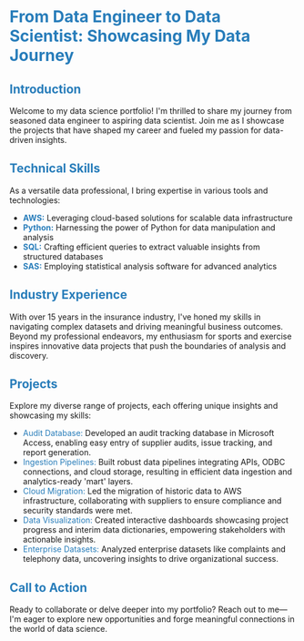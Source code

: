 # <span style="color: #287dba">From Data Engineer to Data Scientist: Showcasing My Data Journey</span>

## <span style="color: #287dba">Introduction</span>
Welcome to my data science portfolio! I'm thrilled to share my journey from seasoned data engineer to aspiring data scientist. Join me as I showcase the projects that have shaped my career and fueled my passion for data-driven insights.

## <span style="color: #287dba">Technical Skills</span>
As a versatile data professional, I bring expertise in various tools and technologies:
- <span style="color: #287dba">**AWS:**</span> Leveraging cloud-based solutions for scalable data infrastructure
- <span style="color: #287dba">**Python:**</span> Harnessing the power of Python for data manipulation and analysis
- <span style="color: #287dba">**SQL:**</span> Crafting efficient queries to extract valuable insights from structured databases
- <span style="color: #287dba">**SAS:**</span> Employing statistical analysis software for advanced analytics

## <span style="color: #287dba">Industry Experience</span>
With over 15 years in the insurance industry, I've honed my skills in navigating complex datasets and driving meaningful business outcomes. Beyond my professional endeavors, my enthusiasm for sports and exercise inspires innovative data projects that push the boundaries of analysis and discovery.

## <span style="color: #287dba">Projects</span>
Explore my diverse range of projects, each offering unique insights and showcasing my skills:
- <span style="color: #287dba">Audit Database:</span> Developed an audit tracking database in Microsoft Access, enabling easy entry of supplier audits, issue tracking, and report generation.
- <span style="color: #287dba">Ingestion Pipelines:</span> Built robust data pipelines integrating APIs, ODBC connections, and cloud storage, resulting in efficient data ingestion and analytics-ready 'mart' layers.
- <span style="color: #287dba">Cloud Migration:</span> Led the migration of historic data to AWS infrastructure, collaborating with suppliers to ensure compliance and security standards were met.
- <span style="color: #287dba">Data Visualization:</span> Created interactive dashboards showcasing project progress and interim data dictionaries, empowering stakeholders with actionable insights.
- <span style="color: #287dba">Enterprise Datasets:</span> Analyzed enterprise datasets like complaints and telephony data, uncovering insights to drive organizational success.
## <span style="color: #287dba">Call to Action</span>
Ready to collaborate or delve deeper into my portfolio? Reach out to me—I'm eager to explore new opportunities and forge meaningful connections in the world of data science.
